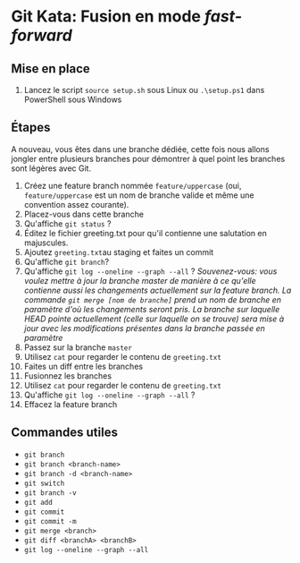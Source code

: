 # Git Kata: Fusion en mode _fast-forward_

## Mise en place

1. Lancez le script `source setup.sh` sous Linux ou `.\setup.ps1` dans PowerShell sous Windows

## Étapes

A nouveau, vous êtes dans une branche dédiée, cette fois nous allons jongler entre plusieurs branches pour démontrer à quel point les branches sont légères avec Git.

1. Créez une feature branch nommée `feature/uppercase` (oui, `feature/uppercase` est un nom de branche valide et même une convention assez courante).
1. Placez-vous dans cette branche
1. Qu'affiche `git status` ?
1. Éditez le fichier greeting.txt pour qu'il contienne une salutation en majuscules.
1. Ajoutez `greeting.txt`au staging et faites un commit
1. Qu'affiche `git branch`?
1. Qu'affiche `git log --oneline --graph --all` ?
   *Souvenez-vous: vous voulez mettre à jour la branche master de manière à ce qu'elle contienne aussi les changements actuellement sur la feature branch. La commande `git merge [nom de branche]` prend un nom de branche en paramètre d'où les changements seront pris. La branche sur laquelle HEAD pointe actuellement (celle sur laquelle on se trouve) sera mise à jour avec les modifications présentes dans la branche passée en paramètre*
1. Passez sur la branche `master`
1. Utilisez `cat` pour regarder le contenu de `greeting.txt`
1. Faites un diff entre les branches
1. Fusionnez les branches
1. Utilisez `cat` pour regarder le contenu de `greeting.txt`
1. Qu'affiche `git log --oneline --graph --all` ?
1. Effacez la feature branch

## Commandes utiles

- `git branch`
- `git branch <branch-name>`
- `git branch -d <branch-name>`
- `git switch`
- `git branch -v`
- `git add`
- `git commit`
- `git commit -m`
- `git merge <branch>`
- `git diff <branchA> <branchB>`
- `git log --oneline --graph --all`
